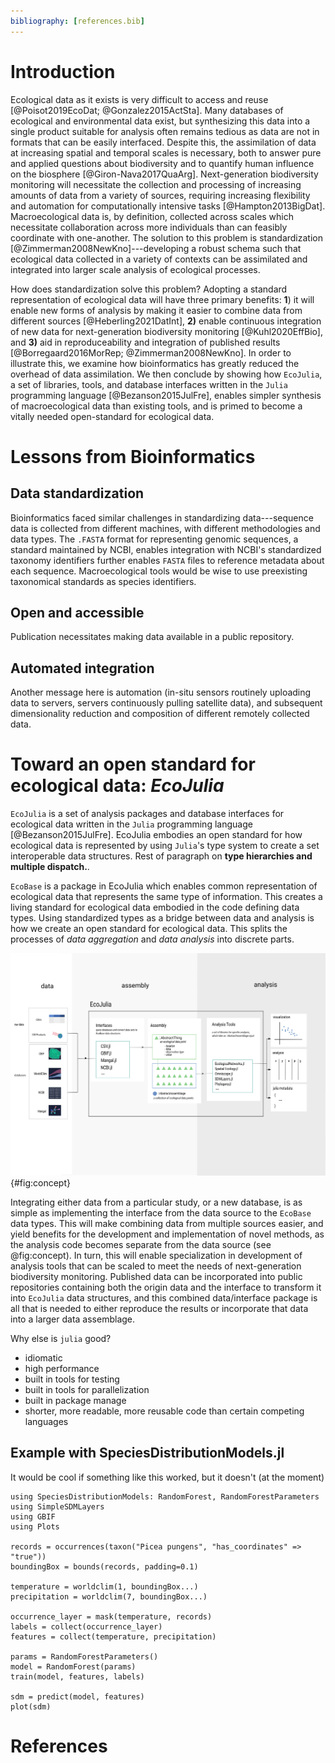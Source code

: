 ```yaml
---
bibliography: [references.bib]
---
```


# Introduction

Ecological data as it exists is very difficult to access and reuse
[@Poisot2019EcoDat; @Gonzalez2015ActSta]. Many databases of ecological and
environmental data exist, but synthesizing this data into a single product
suitable for analysis often remains tedious as data are not in formats that can
be easily interfaced. Despite this, the assimilation of data at increasing spatial and
temporal scales is necessary, both to answer pure and applied questions about
biodiversity and to quantify human influence on the biosphere
[@Giron-Nava2017QuaArg]. Next-generation biodiversity monitoring will
necessitate the collection and processing of increasing amounts of data from a
variety of sources, requiring increasing flexibility and automation for
computationally intensive tasks [@Hampton2013BigDat]. Macroecological data is,
by definition, collected across scales which necessitate collaboration across
more individuals than can feasibly coordinate with one-another. The solution to
this problem is standardization [@Zimmerman2008NewKno]---developing a robust
schema such that ecological data collected in a variety of contexts can be
assimilated and integrated into larger scale analysis of ecological processes.

How does standardization solve this problem? Adopting a standard representation
of ecological data will have three primary benefits: **1**) it will enable new
forms of analysis by making it easier to combine data from different sources
[@Heberling2021DatInt], **2)** enable continuous integration of new data for
next-generation biodiversity monitoring [@Kuhl2020EffBio], and **3)** aid in
reproduceability and integration of published results [@Borregaard2016MorRep;
@Zimmerman2008NewKno]. In order to illustrate this, we examine how
bioinformatics  has greatly reduced the overhead of data assimilation. We then
conclude by showing how `EcoJulia`, a set of libraries, tools, and database
interfaces written in the `Julia` programming language [@Bezanson2015JulFre],
enables simpler synthesis of macroecological data than existing tools, and is
primed to become a vitally needed open-standard for ecological data.

# Lessons from Bioinformatics

## Data standardization

Bioinformatics faced similar challenges in standardizing data---sequence data is
collected from different machines, with different methodologies and data types.
The `.FASTA` format for representing genomic sequences, a standard maintained by
NCBI, enables integration with NCBI's standardized taxonomy identifiers further
enables `FASTA` files to reference metadata about each sequence. Macroecological
tools would be wise to use preexisting taxonomical standards as species
identifiers.

## Open and accessible

Publication necessitates making data available in a public repository.

##  Automated integration

Another message here is automation (in-situ sensors routinely uploading data to
servers, servers continuously pulling satellite data), and subsequent
dimensionality reduction and composition of different remotely collected data.

# Toward an open standard for ecological data: _EcoJulia_

`EcoJulia` is a set of analysis packages and database interfaces for ecological
data written in the `Julia` programming language [@Bezanson2015JulFre]. EcoJulia
embodies an open standard for how ecological data is represented by using
`Julia`'s type system to create a set interoperable data structures.
Rest of paragraph on **type hierarchies and multiple dispatch.**.

`EcoBase` is a package in EcoJulia which enables common representation of
ecological data that represents the same type of information. This creates a
living standard for ecological data embodied in the code defining data types.
Using standardized types as a bridge between data and analysis is how we create
an open standard for ecological data. This splits the processes of
_data aggregation_ and _data analysis_ into discrete parts.

![the caption](./figures/concept.png){#fig:concept}


Integrating either data from a particular study, or a new database, is as simple
as implementing the interface from the data source to the `EcoBase` data types.
This will make combining data from multiple sources easier, and yield benefits
for the development and implementation of novel methods, as the analysis code
becomes separate from the data source (see @fig:concept). In turn, this will
enable specialization in development of analysis tools that can be scaled to
meet the needs of next-generation biodiversity monitoring. Published data can be
incorporated into public repositories containing both the origin data and the
interface to transform it into `EcoJulia` data structures, and this combined
data/interface package is all that is needed to either reproduce the results or
incorporate that data into a larger data assemblage.

Why else is `julia` good?

- idiomatic
- high performance
- built in tools for testing
- built in tools for parallelization
- built in package manage
- shorter, more readable, more reusable code than certain competing languages


## Example with SpeciesDistributionModels.jl

It would be cool if something like this worked, but it doesn't (at the moment)

```
using SpeciesDistributionModels: RandomForest, RandomForestParameters
using SimpleSDMLayers
using GBIF
using Plots

records = occurrences(taxon("Picea pungens", "has_coordinates" => "true"))    
boundingBox = bounds(records, padding=0.1)

temperature = worldclim(1, boundingBox...)
precipitation = worldclim(7, boundingBox...)

occurrence_layer = mask(temperature, records)
labels = collect(occurrence_layer)
features = collect(temperature, precipitation)

params = RandomForestParameters()
model = RandomForest(params)
train(model, features, labels)

sdm = predict(model, features)
plot(sdm)

```


# References
